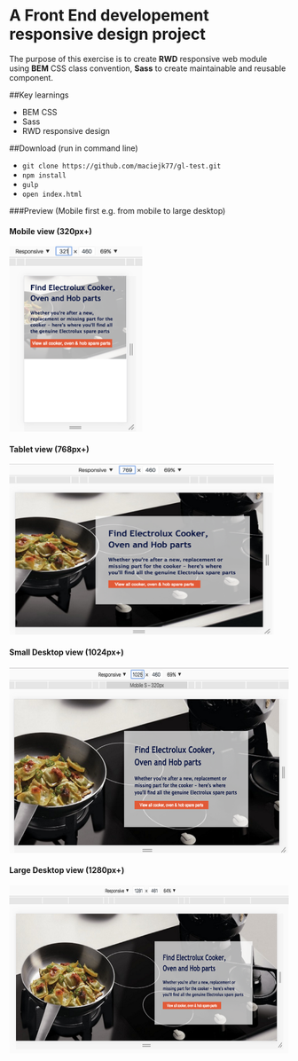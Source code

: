 # A Front End developement responsive design project

The purpose of this exercise is to create **RWD** responsive web module using **BEM** CSS class convention, **Sass** to create maintainable and reusable component. 

##Key learnings

- BEM CSS
- Sass
- RWD responsive design

##Download (run in command line)
- `git clone https://github.com/maciejk77/gl-test.git`
- `npm install`
- `gulp`
- `open index.html`

###Preview (Mobile first e.g. from mobile to large desktop)

#### Mobile view (320px+)

<img src="https://github.com/maciejk77/gl-test/blob/master/img/mobile.png?raw=true" width="240" height="335" />

#### Tablet view (768px+)

<img src="https://github.com/maciejk77/gl-test/blob/master/img/tablet.png?raw=true" width="477" height="308" />

#### Small Desktop view (1024px+)

<img src="https://github.com/maciejk77/gl-test/blob/master/img/small-desktop.png?raw=true" width="620" height="335" />

#### Large Desktop view (1280px+)

<img src="https://github.com/maciejk77/gl-test/blob/master/img/large-desktop.png?raw=true" width="683" height="303" />





